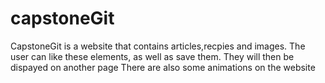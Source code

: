 # capstoneGit

CapstoneGit is a website that contains articles,recpies and images. The user can like these elements, as well as save them.
They will then be dispayed on another page
There are also some animations on the website
